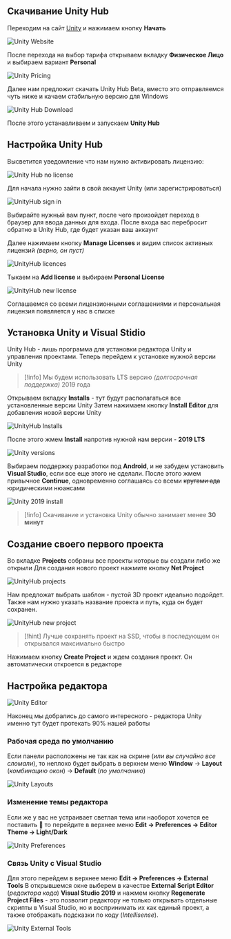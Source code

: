 ## Скачивание Unity Hub

Переходим на сайт [Unity](https://unity.com/ru) и нажимаем кнопку **Начать**

![Unity Website](UnityWebsite.png)

После перехода на выбор тарифа открываем вкладку **Физическое Лицо** и выбираем вариант **Personal**

![Unity Pricing](<image (19).png>)

Далее нам предложит скачать Unity Hub Beta, вместо это отправляемся чуть ниже и качаем стабильную версию для Windows

![Unity Hub Download](<image (27) (1).png>)

После этого устанавливаем и запускаем **Unity Hub**

## Настройка Unity Hub

Высветится уведомление что нам нужно активировать лицензию:

![Unity Hub no license](<image (8).png>)

Для начала нужно зайти в свой аккаунт Unity (или зарегистрироваться)

![UnityHub sign in](<image (10).png>)

Выбирайте нужный вам пункт, после чего произойдет переход в браузер для ввода данных для входа. После входа вас перебросит обратно в Unity Hub, где будет указан ваш аккаунт

Далее нажимаем кнопку **Manage Licenses** и видим список активных лицензий _(верно, он пуст)_

![UnityHub licences](<image (29).png>)

Тыкаем на **Add license** и выбираем **Personal License**

![UnityHub new license](<image (14).png>)

Соглашаемся со всеми лицензионными соглашениями и персональная лицензия появляется у нас в списке

## Установка Unity и Visual Stidio

Unity Hub - лишь программа для установки редактора Unity и управления проектами.
Теперь перейдем к установке нужной версии Unity

> [!info] Мы будем использовать LTS версию _(долгосрочная поддержка)_ 2019 года

Открываем вкладку **Installs** - тут будут располагаться все установленные версии Unity
Затем нажимаем кнопку **Install Editor** для добавления новой версии Unity

![UnityHub Installs](<image (25).png>)

После этого жмем **Install** напротив нужной нам версии - **2019 LTS**

![Unity versions](<image (7) (1).png>)

Выбираем поддержку разработки под **Android**, и не забудем установить **Visual Studio**, если все еще этого не сделали. После этого жмем привычное **Continue**, одновременно соглашаясь со всеми ~~кругами ада~~ юридическими нюансами

![Unity 2019 install](<image (39).png>)

> [!info] Скачивание и установка Unity обычно занимает менее **30 минут**

## Создание своего первого проекта

Во вкладке **Projects** собраны все проекты которые вы создали либо же открыли
Для создания нового проект нажмите кнопку **Net Project**

![UnityHub projects](<image (28).png>)

Нам предложат выбрать шаблон - пустой 3D проект идеально подойдет.
Также нам нужно указать название проекта и путь, куда он будет сохранен.

![UnityHub new project](<image (21).png>)

> [!hint] Лучше сохранять проект на SSD, чтобы в последующем он открывался максимально быстро

Нажимаем кнопку **Create Project** и ждем создания проект. Он автоматически откроется в редакторе

## Настройка редактора

![Unity Editor](<image (40).png>)

Наконец мы добрались до самого интересного - редактора Unity именно тут будет протекать 90% нашей работы

### Рабочая среда по умолчанию

Если панели расположены не так как на скрине (_или вы случайно все сломали_), то неплохо будет выбрать в верхнем меню **Window** -> **Layout** (_комбинацию окон_) -> **Default** (_по умолчанию_)

![Unity Layouts](<image (42).png>)

### Изменение темы редактора

Если же у вас не устраивает светлая тема или наоборот хочется ее поставить :grimacing: то перейдите в верхнее меню **Edit -> Preferences -> Editor Theme -> Light/Dark**

![Unity Preferences](<image (1).png>)

### Связь Unity c Visual Studio

Для этого перейдем в верхнее меню **Edit -> Preferences -> External Tools**
В открывшемся окне выберем в качестве **External Script Editor** (_редактора кода_) **Visual Studio 2019** и нажмем кнопку **Regenerate Project Files** - это позволит редактору не только открывать отдельные скрипты в Visual Studio, но и воспринимать их как единый проект, а также отображать подсказки по коду (_Intellisense_).

![Unity External Tools](<image (37).png>)
